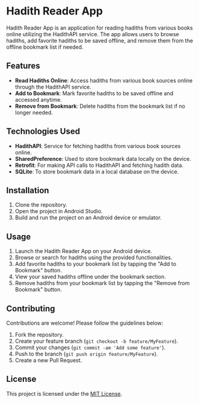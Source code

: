 # Hadith Reader App

Hadith Reader App is an application for reading hadiths from various books online utilizing the HadithAPI service. The app allows users to browse hadiths, add favorite hadiths to be saved offline, and remove them from the offline bookmark list if needed.

## Features

- **Read Hadiths Online**: Access hadiths from various book sources online through the HadithAPI service.
- **Add to Bookmark**: Mark favorite hadiths to be saved offline and accessed anytime.
- **Remove from Bookmark**: Delete hadiths from the bookmark list if no longer needed.


## Technologies Used

- **HadithAPI**: Service for fetching hadiths from various book sources online.
- **SharedPreference**: Used to store bookmark data locally on the device.
- **Retrofit**: For making API calls to HadithAPI and fetching hadith data.
- **SQLite**: To store bookmark data in a local database on the device.

## Installation

1. Clone the repository.
2. Open the project in Android Studio.
3. Build and run the project on an Android device or emulator.

## Usage

1. Launch the Hadith Reader App on your Android device.
2. Browse or search for hadiths using the provided functionalities.
3. Add favorite hadiths to your bookmark list by tapping the "Add to Bookmark" button.
4. View your saved hadiths offline under the bookmark section.
5. Remove hadiths from your bookmark list by tapping the "Remove from Bookmark" button.

## Contributing

Contributions are welcome! Please follow the guidelines below:

1. Fork the repository.
2. Create your feature branch (`git checkout -b feature/MyFeature`).
3. Commit your changes (`git commit -am 'Add some feature'`).
4. Push to the branch (`git push origin feature/MyFeature`).
5. Create a new Pull Request.

## License

This project is licensed under the [MIT License](LICENSE).
